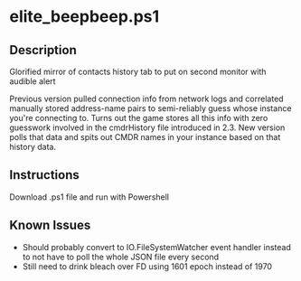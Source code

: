 # elite_beepbeep.ps1

## Description

Glorified mirror of contacts history tab to put on second monitor with audible alert

Previous version pulled connection info from network logs and correlated manually stored address-name pairs to semi-reliably guess whose instance you're connecting to.  Turns out the game stores all this info with zero guesswork involved in the cmdrHistory file introduced in 2.3. New version polls that data and spits out CMDR names in your instance based on that history data.

## Instructions

Download .ps1 file and run with Powershell

## Known Issues

* Should probably convert to IO.FileSystemWatcher event handler instead to not have to poll the whole JSON file every second
* Still need to drink bleach over FD using 1601 epoch instead of 1970
